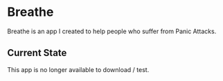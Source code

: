 # Breathe
Breathe is an app I created to help people who suffer from Panic Attacks.

## Current State
This app is no longer available to download / test.
